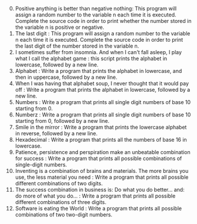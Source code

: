 0. Positive anything is better than negative nothing: This program will assign a random number to the variable n each time it is executed. Complete the source code in order to print whether the number stored in the variable n is positive or negative.
1. The last digit : This program will assign a random number to the variable n each time it is executed. Complete the source code in order to print the last digit of the number stored in the variable n.
2. I sometimes suffer from insomnia. And when I can't fall asleep, I play what I call the alphabet game : this script prints the alphabet in lowercase, followed by a new line.
3. Alphabet : Write a program that prints the alphabet in lowercase, and then in uppercase, followed by a new line.
4. When I was having that alphabet soup, I never thought that it would pay off : Write a program that prints the alphabet in lowercase, followed by a new line.
5. Numbers : Write a program that prints all single digit numbers of base 10 starting from 0.
6. Numberz : Write a program that prints all single digit numbers of base 10 starting from 0, followed by a new line.
7. Smile in the mirror : Write a program that prints the lowercase alphabet in reverse, followed by a new line.
8. Hexadecimal : Write a program that prints all the numbers of base 16 in lowercase.
9. Patience, persistence and perspiration make an unbeatable combination for success : Write a program that prints all possible combinations of single-digit numbers.
10. Inventing is a combination of brains and materials. The more brains you use, the less material you need : Write a program that prints all possible different combinations of two digits.
11. The success combination in business is: Do what you do better... and: do more of what you do... : Write a program that prints all possible different combinations of three digits.
12. Software is eating the World : Write a program that prints all possible combinations of two two-digit numbers.
